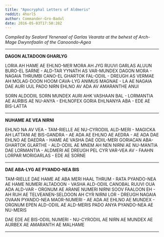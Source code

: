 ```yaml
---
title: "Apocryphal Letters of Aldmeris"
reddit: 4horl5
author: Commander-Gro-Badul
date: 2016-05-03T17:50:28Z
---
```


*Compiled by Sealord Yenenaal of Garlas Vearata at the behest of Arch-Mage Dwynnfaalin of the Canoondo-Agea*

__________________

**DAGON ALTADOON GHARLYG**

LORIA AH HAME AE EHLNO-MER MORA AH JYG RUUVI GARLAS ALUUN BURO-EL SARNE - ALD-TAR YYNATH AS VAR-MUNDEX DAGON MORA - NAGAIA THRUMBI CANO-EL GHARTOK FAL-ODIIL - DREUGH AS VERMAE AH MOLAG-DOON HOOM CAVA-LYG ANIMUS MAGNAE - LA AE NAGAIA DAE AURI UUL PADO NIRN EHLNO AV ADA AV AMARANTHE ANUI

SORN ALDODIIL SORN MUNDEX AURI AHK VASHAAN BAL - LORMANTIA AE AURBIS AE NU-ANYA - EHLNOFEX GORIA EHLNANYA ABA - EDE AE BIS-LATTA

_________________

**NUHAME AE VEA NIRNI**

EHLNO NA AV VEA - TAM-RIELLE AE NU-CYRODIIL ALD-MERI - MAGICKA AH LATTANI AE BIS-GANDRA - AE ADA AE EHLNO AE AEDRA - AE ADA DAE EHLNO AE DAEDRA - HAME AE VASHA DAE ODIIL-MERI GORIACAN ABA-GHARTOK GLARTHE - ALD-ODIIL AE MNEM AH NEN NIRNI AE NU-MANTIA DAE LORMANTIA - ALDMERI AE DREUGH PEL CYR VAR-VEA AV - FAAHN LORPAR MORIGARLAS - EDE AE SORNE

__________________

**DAE ABA-LYG AE PYANDO-NEA BIS**


TAM-RIELLE DAE HAME AE ABA MERI HAAL THRUM - RATA PYANDO-NEA AE HAME NUMERI ALTADOON - VASHA ALD-ODIIL CANOBAL RUUVI OUA ADA ALD-VAR - ORGNUM AE ARANE NUMERI NIRNI SOOV FAALOON EH - AH RUH AE TELVEANEN-SELDOON AH CYR NIRNI LOR - DREUGH NAGAIA OVAAN PYANDO-NEA MAOR-NUMERI - AE ADA AE EHLNO AE MUNDEX - ORGNUM EPEN ALD-ODIIL AE ALD-MERIS PADO ANYA PYANDO-NEA AE NU-MERIS

DAE EDE AE BIS-ODIIL NUMERI - NU-CYRODIIL AE NIRN AE MUNDEX AE AURBEX AE AMARANTH AE MALHAME

_______________________________
